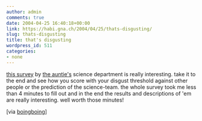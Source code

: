 ```yaml
---
author: admin
comments: true
date: 2004-04-25 16:40:18+00:00
link: https://habi.gna.ch/2004/04/25/thats-disgusting/
slug: thats-disgusting
title: that's disgusting
wordpress_id: 511
categories:
- none
---
```


[this survey](http://www.bbc.co.uk/science/humanbody/mind/surveys/disgust/) by [the auntie's](http://www.bbc.co.uk/) science department is really interesting.
take it to the end and see how you score with your disgust threshold against other people or the prediction of the science-team. the whole survey took me less than 4 minutes to fill out and in the end the results and descriptions of 'em are really interesting. well worth those minutes!

[via [boingboing](https://boingboing.net/2004/04/23/bbcs_disgust_survey.html)]
